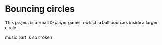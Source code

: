# Bouncing circles

This project is a small 0-player game in which a ball bounces inside a larger circle.

music part is so broken
